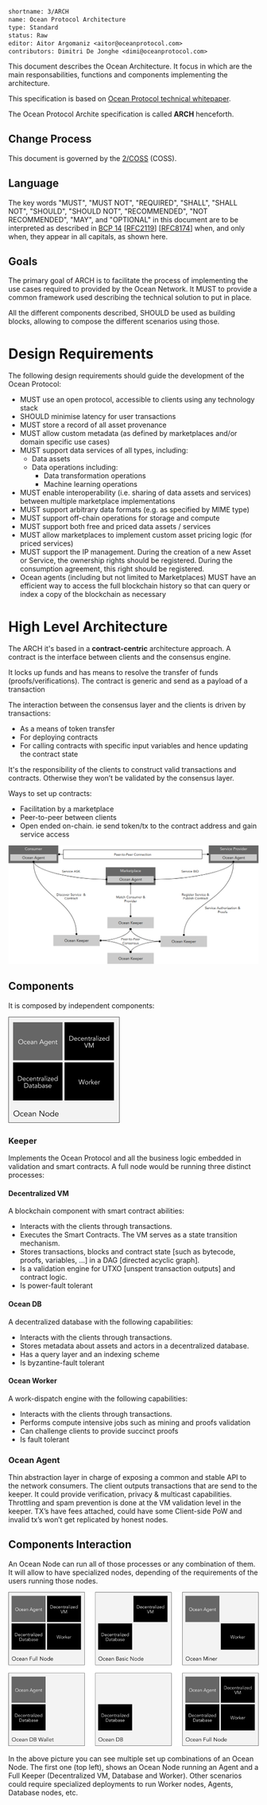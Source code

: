 ```
shortname: 3/ARCH
name: Ocean Protocol Architecture
type: Standard
status: Raw
editor: Aitor Argomaniz <aitor@oceanprotocol.com>
contributors: Dimitri De Jonghe <dimi@oceanprotocol.com>
```

This document describes the Ocean Architecture. It focus in which are the main responsabilities, functions and components implementing the architecture.

This specification is based on [Ocean Protocol technical whitepaper](https://github.com/oceanprotocol/whitepaper).

The Ocean Protocol Archite specification is called **ARCH** henceforth.


## Change Process
This document is governed by the [2/COSS](../2/README.md) (COSS).

## Language
The key words "MUST", "MUST NOT", "REQUIRED", "SHALL", "SHALL NOT", "SHOULD", "SHOULD NOT", "RECOMMENDED", "NOT RECOMMENDED", "MAY", and "OPTIONAL" in this document are to be interpreted as described in [BCP 14](https://tools.ietf.org/html/bcp14) \[[RFC2119](https://tools.ietf.org/html/rfc2119)\] \[[RFC8174](https://tools.ietf.org/html/rfc8174)\] when, and only when, they appear in all capitals, as shown here.

## Goals
The primary goal of ARCH is to facilitate the process of implementing the use cases required to provided by the Ocean Network. 
It MUST to provide a common framework used describing the technical solution to put in place. 

All the different components described, SHOULD be used as building blocks, allowing to compose the different scenarios using those.


# Design Requirements

The following design requirements should guide the development of the Ocean Protocol:

* MUST use an open protocol, accessible to clients using any technology stack
* SHOULD minimise latency for user transactions
* MUST store a record of all asset provenance
* MUST allow custom metadata (as defined by marketplaces and/or domain specific use cases)
* MUST support data services of all types, including:
  - Data assets
  - Data operations including:
    - Data transformation operations
    - Machine learning operations
* MUST enable interoperability (i.e. sharing of data assets and services) between multiple marketplace implementations
* MUST support arbitrary data formats (e.g. as specified by MIME type)
* MUST support off-chain operations for storage and compute
* MUST support both free and priced data assets / services
* MUST allow marketplaces to implement custom asset pricing logic (for priced services)
* MUST support the IP management. During the creation of a new Asset or Service, the ownership rights should be registered. During the consumption agreement, this right should be registered.
* Ocean agents (including but not limited to Marketplaces) MUST have an efficient way to access the full blockchain history so that can query or index a copy of the blockchain as necessary


# High Level Architecture

The ARCH it's based in a **contract-centric** architecture approach. A contract is the interface between clients and the consensus engine.

It locks up funds and has means to resolve the transfer of funds (proofs/verifications). The contract is generic and send as a payload of a transaction

The interaction between the consensus layer and the clients is driven by transactions:

* As a means of token transfer
* For deploying contracts
* For calling contracts with specific input variables and hence updating the contract state

It's the responsibility of the clients to construct valid transactions and contracts. Otherwise they won’t be validated by the consensus layer.

Ways to set up contracts:

* Facilitation by a marketplace
* Peer-to-peer between clients
* Open ended on-chain. ie send token/tx to the contract address and gain service access

![Contract Centric Architecture](images/contract-centric-arch.png)


## Components

It is composed by independent components:

![Building Blocks](images/building-blocks.png)

### Keeper

Implements the Ocean Protocol and all the business logic embedded in validation and smart contracts. A full node would be running three distinct processes:

#### Decentralized VM

A blockchain component with smart contract abilities:

* Interacts with the clients through transactions. 
* Executes the Smart Contracts. The VM serves as a state transition mechanism.
* Stores transactions, blocks and contract state [such as bytecode, proofs, variables, …] in a DAG [directed acyclic graph]. 
* Is a validation engine for UTXO [unspent transaction outputs] and contract logic.
* Is power-fault tolerant

#### Ocean DB

A decentralized database with the following capabilities:

* Interacts with the clients through transactions. 
* Stores metadata about assets and actors in a decentralized database. 
* Has a query layer and an indexing scheme
* Is byzantine-fault tolerant

#### Ocean Worker

A work-dispatch engine with the following capabilities:

* Interacts with the clients through transactions.
* Performs compute intensive jobs such as mining and proofs validation
* Can challenge clients to provide succinct proofs
* Is fault tolerant


### Ocean Agent

Thin abstraction layer in charge of exposing a common and stable API to the network consumers. The client outputs transactions that are send to the keeper. It could provide verification, privacy & multicast capabilities. Throttling and spam prevention is done at the VM validation level in the keeper. TX’s have fees attached, could have some Client-side PoW and invalid tx’s won’t get replicated by honest nodes.

## Components Interaction

An Ocean Node can run all of those processes or any combination of them. It will allow to have specialized nodes, depending of the requirements of the users running those nodes.

![Combination of Building Blocks](images/building-blocks-combination.png)

In the above picture you can see multiple set up combinations of an Ocean Node. The first one (top left), shows an Ocean Node running an Agent and a Full Keeper (Decentralized VM, Database and Worker). Other scenarios could require specialized deployments to run Worker nodes, Agents, Database nodes, etc.

